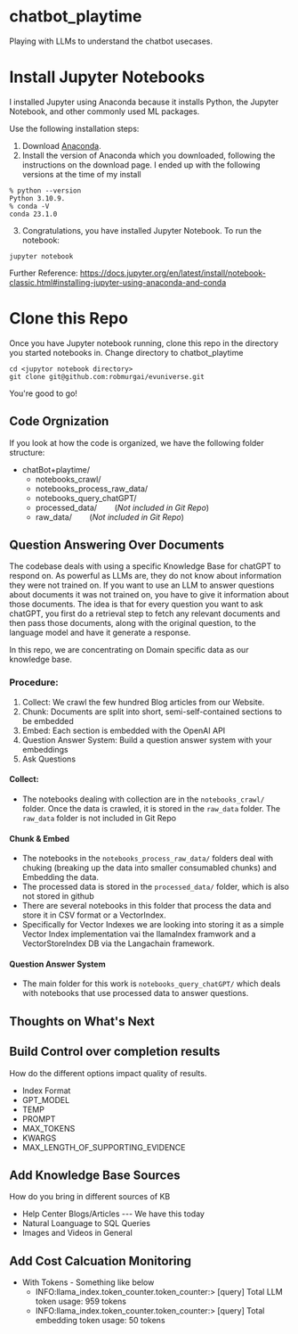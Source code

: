# chatbot_playtime
Playing with LLMs to understand the chatbot usecases.


# Install Jupyter Notebooks
I installed Jupyter using Anaconda because it installs Python, the Jupyter Notebook, and other commonly used ML packages.

Use the following installation steps:

1. Download [Anaconda](https://www.anaconda.com/download).  
2. Install the version of Anaconda which you downloaded, following the instructions on the download page. I ended up with the following versions at the time of my install

  ```
  % python --version
  Python 3.10.9.
  % conda -V
  conda 23.1.0
  ```
  
3. Congratulations, you have installed Jupyter Notebook. To run the notebook:

```
jupyter notebook
```

Further Reference: https://docs.jupyter.org/en/latest/install/notebook-classic.html#installing-jupyter-using-anaconda-and-conda


# Clone this Repo
Once you have Jupyter notebook running, clone this repo in the directory you started notebooks in.
Change directory to chatbot_playtime
```
cd <jupytor notebook directory>
git clone git@github.com:robmurgai/evuniverse.git
```

You're good to go!


## Code Orgnization

If you look at how the code is organized, we have the following folder structure:

- chatBot+playtime/
  -  notebooks_crawl/
  -  notebooks_process_raw_data/
  -  notebooks_query_chatGPT/
  -  processed_data/                    &nbsp;&nbsp;&nbsp;&nbsp;&nbsp;&nbsp;&nbsp;(_Not included in Git Repo_)
  -  raw_data/                          &nbsp;&nbsp;&nbsp;&nbsp;&nbsp;&nbsp;&nbsp;(_Not included in Git Repo_)


## Question Answering Over Documents

The codebase deals with using a specific Knowledge Base for chatGPT to respond on.  As powerful as LLMs are, they do not know about information they were not trained on. If you want to use an LLM to answer questions about documents it was not trained
on, you have to give it information about those documents. The idea is that for every question you want to ask chatGPT, you first do a retrieval step to fetch any relevant documents and then pass those documents, along with the original question, to the language model and have it generate a response. 

In this repo, we are concentrating on Domain specific data as our knowledge base.

### Procedure:

1. Collect: We crawl the few hundred Blog articles from our Website.
2. Chunk: Documents are split into short, semi-self-contained sections to be embedded
3. Embed: Each section is embedded with the OpenAI API
4. Question Answer System: Build a question answer system with your embeddings
5. Ask Questions


#### Collect: 
- The notebooks dealing with collection are in the `notebooks_crawl/` folder.  Once the data is crawled, it is stored in the `raw_data` folder. The `raw_data` folder is not included in Git Repo

#### Chunk & Embed
- The notebooks in the `notebooks_process_raw_data/` folders deal with chuking (breaking up the data into smaller consumabled chunks) and Embedding the data.  
- The processed data is stored in the `processed_data/` folder, which is also not stored in github
- There are several notebooks in this folder that process the data and store it in CSV format or
a VectorIndex.
- Specifically for Vector Indexes we are looking into storing it as a simple Vector Index implementation vai the llamaIndex framwork and a VectorStoreIndex DB
via the Langachain framework.

#### Question Answer System

- The main folder for this work is `notebooks_query_chatGPT/` which deals with notebooks that use processed data to answer questions.



## Thoughts on What's Next


## Build Control over completion results

How do the different options impact quality of results.
- Index Format
- GPT_MODEL
- TEMP
- PROMPT
- MAX_TOKENS
- KWARGS
- MAX_LENGTH_OF_SUPPORTING_EVIDENCE


## Add Knowledge Base Sources

How do you bring in different sources of KB
- Help Center Blogs/Articles --- We have this today
- Natural Loanguage to SQL Queries
- Images and Videos in General


## Add Cost Calcuation Monitoring
- With Tokens - Something like below
  - INFO:llama_index.token_counter.token_counter:> [query] Total LLM token usage: 959 tokens
  - INFO:llama_index.token_counter.token_counter:> [query] Total embedding token usage: 50 tokens


